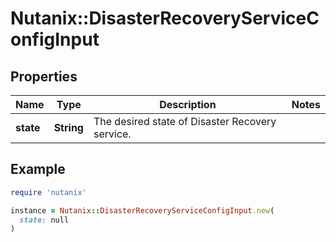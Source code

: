 # Nutanix::DisasterRecoveryServiceConfigInput

## Properties

| Name | Type | Description | Notes |
| ---- | ---- | ----------- | ----- |
| **state** | **String** | The desired state of Disaster Recovery service. |  |

## Example

```ruby
require 'nutanix'

instance = Nutanix::DisasterRecoveryServiceConfigInput.new(
  state: null
)
```

